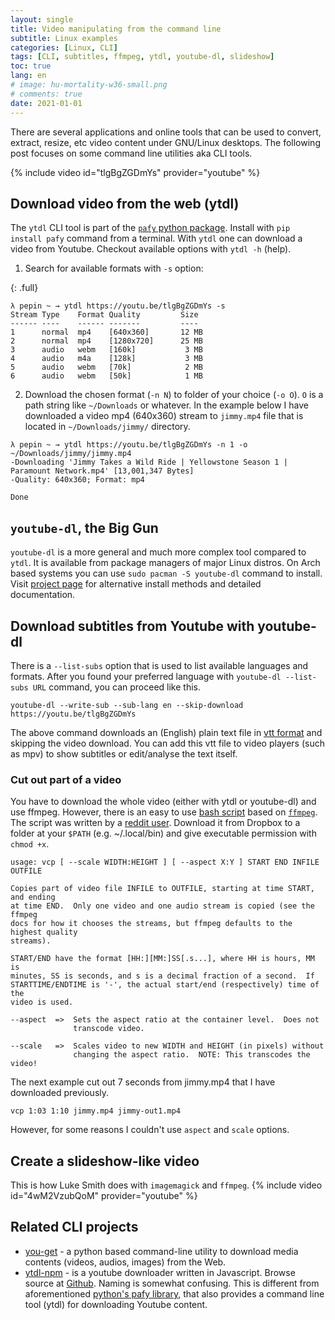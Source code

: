 ```yaml
---
layout: single
title: Video manipulating from the command line
subtitle: Linux examples
categories: [Linux, CLI]
tags: [CLI, subtitles, ffmpeg, ytdl, youtube-dl, slideshow]
toc: true
lang: en
# image: hu-mortality-w36-small.png
# comments: true
date: 2021-01-01
---
```

There are several applications and online tools that can be used to convert, extract, resize, etc video content under GNU/Linux desktops. The following post focuses on some command line utilities aka CLI tools.

{% include video id="tlgBgZGDmYs" provider="youtube" %}

## Download video from the web (ytdl)

The `ytdl` CLI tool is part of the [`pafy` python package](). Install with `pip install pafy` command from a terminal. With `ytdl` one can download a video from Youtube. Checkout available options with `ytdl -h` (help).

1. Search for available formats with `-s` option:

{: .full}
```
λ pepin ~ → ytdl https://youtu.be/tlgBgZGDmYs -s
Stream Type    Format Quality         Size
------ ----    ------ -------         ----
1      normal  mp4    [640x360]       12 MB
2      normal  mp4    [1280x720]      25 MB
3      audio   webm   [160k]           3 MB
4      audio   m4a    [128k]           3 MB
5      audio   webm   [70k]            2 MB
6      audio   webm   [50k]            1 MB
```

2. Download the chosen format (`-n N`) to folder of your choice (`-o O`). `O` is a path string like `~/Downloads` or whatever. In the example below I have downloaded a video mp4 (640x360) stream to `jimmy.mp4` file that is located in `~/Downloads/jimmy/` directory. 

```
λ pepin ~ → ytdl https://youtu.be/tlgBgZGDmYs -n 1 -o ~/Downloads/jimmy/jimmy.mp4
-Downloading 'Jimmy Takes a Wild Ride | Yellowstone Season 1 | Paramount Network.mp4' [13,001,347 Bytes]
-Quality: 640x360; Format: mp4

Done
```

## `youtube-dl`, the Big Gun

`youtube-dl` is a more general and much more complex tool compared to `ytdl`. It is available from package managers of major Linux distros. On Arch based systems you can use `sudo pacman -S youtube-dl` command to install. Visit [project page](https://ytdl-org.github.io/youtube-dl/index.html) for alternative install methods and detailed documentation.

## Download subtitles from Youtube with youtube-dl

There is a `--list-subs` option that is used to list available languages and formats. After you found your preferred language with  `youtube-dl --list-subs URL` command, you can proceed like this. 

```
youtube-dl --write-sub --sub-lang en --skip-download https://youtu.be/tlgBgZGDmYs
```

The above command downloads an (English) plain text file in [vtt format](https://developer.mozilla.org/en-US/docs/Web/API/WebVTT_API) and skipping the video download. You can add this vtt file to video players (such as mpv) to show subtitles or edit/analyse the text itself.

### Cut out part of a video
You have to download the whole video (either with ytdl or youtube-dl) and use ffmpeg.
However, there is an easy to use [bash script](https://www.dropbox.com/s/o88mgp2jznpywt3/vcp?dl=0) based on [`ffmpeg`](https://ffmpeg.org/). The script was written by a [reddit user](https://www.reddit.com/r/youtubedl/comments/cf4fzu/download_time_range/eu7smeb?utm_source=share&utm_medium=web2x&context=3). Download it from Dropbox to a folder at your `$PATH` (e.g.  ~/.local/bin) and give executable permission with `chmod +x`. 

```
usage: vcp [ --scale WIDTH:HEIGHT ] [ --aspect X:Y ] START END INFILE OUTFILE

Copies part of video file INFILE to OUTFILE, starting at time START, and ending
at time END.  Only one video and one audio stream is copied (see the ffmpeg
docs for how it chooses the streams, but ffmpeg defaults to the highest quality
streams).

START/END have the format [HH:][MM:]SS[.s...], where HH is hours, MM is
minutes, SS is seconds, and s is a decimal fraction of a second.  If
STARTTIME/ENDTIME is '-', the actual start/end (respectively) time of the
video is used.

--aspect  =>  Sets the aspect ratio at the container level.  Does not
              transcode video.

--scale   =>  Scales video to new WIDTH and HEIGHT (in pixels) without
              changing the aspect ratio.  NOTE: This transcodes the video!

```
The next example cut out 7 seconds from jimmy.mp4 that I have downloaded previously. 

```
vcp 1:03 1:10 jimmy.mp4 jimmy-out1.mp4
```
However, for some reasons I couldn't use `aspect` and `scale` options.

## Create a slideshow-like video

This is how Luke Smith does with `imagemagick` and `ffmpeg`.
{% include video id="4wM2VzubQoM" provider="youtube" %}
 
<!-- 
### Create gif


Once you have a (short) video you can use `gifski` to create gif. (Gifski is a tool written in rust programming language.) Note if you do not compile the program with video support, you need to convert the clip to picture frames first with ffmpeg.

1. To compile gifski with video support you must run: `cargo install gifski --features=video`. However it is not an easy task, as it may sounds. I am not going to encourage you to do so. Just follow the developer's [instructions](https://github.com/ImageOptim/gifski/blob/main/README.md#with-built-in-video-support):

> "You must have ffmpeg and libclang installed, both with their C headers intalled in default system include paths. Details depend on the platform and version, but you usually need to install packages such as libavformat-dev, libavfilter-dev, libavdevice-dev, libclang-dev, clang. Please note that installation of these dependencies may be quite difficult. Especially on macOS and Windows it takes expert knowledge to just get them installed without wasting several hours on endless stupid installation and compilation errors, which I can't help with."

If you are willing to face difficulties than you will need to install `cargo`. Use your package manager to do so. On Arch (and other Arch-based distros, like Manjaro) you can always consult with [ArchWiki](https://wiki.archlinux.org/index.php/rust). This is the end of my current knowledge. Here be dragons afterwards. 

2. Create picture frames



3. Convert frames to gif
-->

## Related CLI projects 

 - [you-get](https://github.com/soimort/you-get) - a python based command-line utility to download media contents (videos, audios, images) from the Web.
 - [ytdl-npm](https://www.npmjs.com/package/ytdl) - is a youtube downloader written in Javascript. Browse source at [Github](https://github.com/fent/node-ytdl).
Naming is somewhat confusing. This is different from aforementioned [python's pafy library](https://pypi.org/project/pafy/), that also provides a command line tool (ytdl) for downloading Youtube content.
